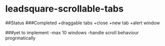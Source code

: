 # leadsquare-scrollable-tabs

##Status
###Completed
+draggable tabs
+close
+new tab
+alert window

###yet to implement
-max 10 windows
-handle scroll behaviour progrmatically
